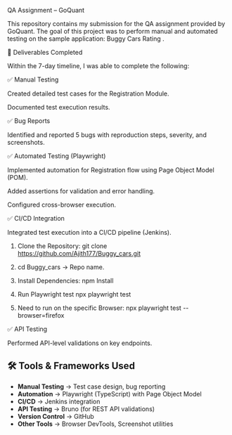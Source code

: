 QA Assignment – GoQuant

This repository contains my submission for the QA assignment provided by GoQuant.
The goal of this project was to perform manual and automated testing on the sample application: Buggy Cars Rating
.

📌 Deliverables Completed

Within the 7-day timeline, I was able to complete the following:

✅ Manual Testing

Created detailed test cases for the Registration Module.

Documented test execution results.

✅ Bug Reports

Identified and reported 5 bugs with reproduction steps, severity, and screenshots.

✅ Automated Testing (Playwright)

Implemented automation for Registration flow using Page Object Model (POM).

Added assertions for validation and error handling.

Configured cross-browser execution.

✅ CI/CD Integration

Integrated test execution into a CI/CD pipeline (Jenkins).


1) Clone the Repository:
  git clone https://github.com/Ajith177/Buggy_cars.git

2) cd Buggy_cars -> Repo name.

3) Install Dependencies:
      npm Install

4) Run Playwright test
      npx playwright test

5) Need to run on the specific Browser:
        npx playwright test --browser=firefox


✅ API Testing

Performed API-level validations on key endpoints.


## 🛠️ Tools & Frameworks Used  
- **Manual Testing** → Test case design, bug reporting  
- **Automation** → Playwright (TypeScript) with Page Object Model  
- **CI/CD** → Jenkins integration  
- **API Testing** → Bruno (for REST API validations)  
- **Version Control** → GitHub  
- **Other Tools** → Browser DevTools, Screenshot utilities  
